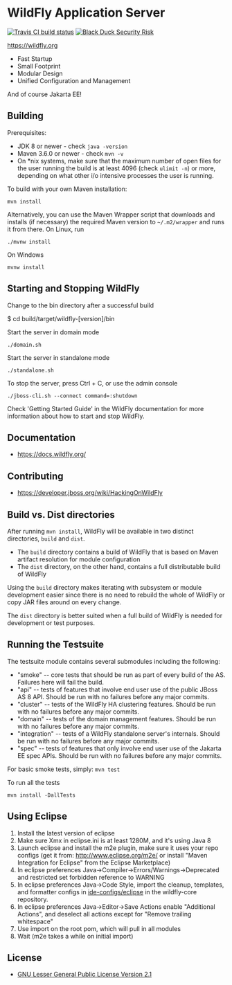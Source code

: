 WildFly Application Server
========================

[![Travis CI build status](https://travis-ci.org/mabrarov/wildfly.svg?branch=feature%2Ftravis)](https://travis-ci.org/mabrarov/wldfly)
[![Black Duck Security Risk](https://copilot.blackducksoftware.com/github/repos/mabrarov/wildfly/branches/feature%2Fmaster_travis/badge-risk.svg)](https://copilot.blackducksoftware.com/github/repos/mabrarov/wildfly/branches/feature%2Fmaster_travis)

https://wildfly.org

* Fast Startup
* Small Footprint
* Modular Design
* Unified Configuration and Management

And of course Jakarta EE!

Building
-------------------

Prerequisites:

* JDK 8 or newer - check `java -version`
* Maven 3.6.0 or newer - check `mvn -v`
* On *nix systems, make sure that the maximum number of open files for the user running the build is at least 4096
  (check `ulimit -n`) or more, depending on what other i/o intensive processes the user is running.

To build with your own Maven installation:

    mvn install

Alternatively, you can use the Maven Wrapper script that downloads and installs (if necessary) the required Maven version to
`~/.m2/wrapper` and runs it from there. On Linux, run

    ./mvnw install

On Windows

    mvnw install


Starting and Stopping WildFly
------------------------------------------
Change to the bin directory after a successful build

$ cd build/target/wildfly-\[version\]/bin

Start the server in domain mode

    ./domain.sh

Start the server in standalone mode

    ./standalone.sh

To stop the server, press Ctrl + C, or use the admin console

    ./jboss-cli.sh --connect command=:shutdown

Check 'Getting Started Guide' in the WildFly documentation for more information about how to start and stop WildFly.

Documentation
------------------------------------------

* https://docs.wildfly.org/

Contributing
------------------
* https://developer.jboss.org/wiki/HackingOnWildFly

Build vs. Dist directories
--------------------------

After running `mvn install`, WildFly will be available in two distinct directories, `build` and `dist`.

* The `build` directory contains a build of WildFly that is based on Maven artifact resolution for module configuration
* The `dist` directory, on the other hand, contains a full distributable build of WildFly

Using the `build` directory makes iterating with subsystem or module development easier since there is no need to rebuild the whole of WildFly or copy JAR files around on every change.

The `dist` directory is better suited when a full build of WildFly is needed for development or test purposes.

Running the Testsuite
--------------------
The testsuite module contains several submodules including the following:

* "smoke" -- core tests that should be run as part of every build of the AS. Failures here will fail the build.
* "api" -- tests of features that involve end user use of the public JBoss AS 8 API. Should be run with no failures before any major commits.
* "cluster" -- tests of the WildFly HA clustering features. Should be run with no failures before any major commits.
* "domain" -- tests of the domain management features. Should be run with no failures before any major commits.
* "integration" -- tests of a WildFly standalone server's internals. Should be run with no failures before any major commits.
* "spec" -- tests of features that only involve end user use of the Jakarta EE spec APIs. Should be run with no failures before any major commits.

For basic smoke tests, simply: `mvn test`

To run all the tests

    mvn install -DallTests

Using Eclipse
-------------
1. Install the latest version of eclipse
2. Make sure Xmx in eclipse.ini is at least 1280M, and it's using Java 8
3. Launch eclipse and install the m2e plugin, make sure it uses your repo configs
   (get it from: http://www.eclipse.org/m2e/
   or install "Maven Integration for Eclipse" from the Eclipse Marketplace)
4. In eclipse preferences Java->Compiler->Errors/Warnings->Deprecated and restricted
   set forbidden reference to WARNING
5. In eclipse preferences Java->Code Style, import the cleanup, templates, and
   formatter configs in [ide-configs/eclipse](https://github.com/wildfly/wildfly-core/tree/master/ide-configs) in the wildfly-core repository.
6. In eclipse preferences Java->Editor->Save Actions enable "Additional Actions",
   and deselect all actions except for "Remove trailing whitespace"
7. Use import on the root pom, which will pull in all modules
8. Wait (m2e takes a while on initial import)

License
-------
* [GNU Lesser General Public License Version 2.1](http://www.gnu.org/licenses/lgpl-2.1-standalone.html)


